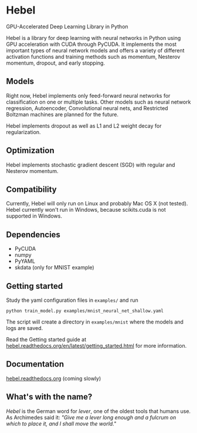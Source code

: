 # Hebel

GPU-Accelerated Deep Learning Library in Python

Hebel is a library for deep learning with neural networks in Python using GPU acceleration with CUDA through PyCUDA. It implements the most important types of neural network models and offers a variety of different activation functions and training methods such as momentum, Nesterov momentum, dropout, and early stopping.

## Models

Right now, Hebel implements only feed-forward neural networks for classification on one or multiple tasks. Other models such as neural network regression, Autoencoder, Convolutional neural nets, and Restricted Boltzman machines are planned for the future.

Hebel implements dropout as well as L1 and L2 weight decay for regularization.

## Optimization

Hebel implements stochastic gradient descent (SGD) with regular and Nesterov momentum.

## Compatibility

Currently, Hebel will only run on Linux and probably Mac OS X (not tested). Hebel currently won't run in Windows, because scikits.cuda is not supported in Windows.

## Dependencies
- PyCUDA
- numpy
- PyYAML
- skdata (only for MNIST example)

## Getting started
Study the yaml configuration files in `examples/` and run
    
    python train_model.py examples/mnist_neural_net_shallow.yaml
    
The script will create a directory in `examples/mnist` where the models and logs are saved.

Read the Getting started guide at [hebel.readthedocs.org/en/latest/getting_started.html](http://hebel.readthedocs.org/en/latest/getting_started.html) for more information.

## Documentation
[hebel.readthedocs.org](http://hebel.readthedocs.org) (coming slowly)

## What's with the name?
_Hebel_ is the German word for _lever_, one of the oldest tools that humans use. As Archimedes said it: _"Give me a lever long enough and a fulcrum on which to place it, and I shall move the world."_
